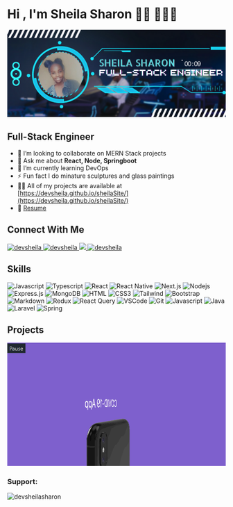 <h1>Hi , I'm Sheila Sharon 👋🏾 👩🏾‍💻</h1>

<img src="./Banner.png" alt="devsheila" />

## Full-Stack Engineer
- 👯 I’m looking to collaborate on MERN Stack projects
- 💬 Ask me about **React, Node, Springboot**
- 🌱 I’m currently learning DevOps
- ⚡ Fun fact I do minature sculptures and glass paintings
- 👨‍💻 All of my projects are available at [https://devsheila.github.io/sheilaSite/](https://devsheila.github.io/sheilaSite/)
- 📄 [Resume](https://drive.google.com/file/d/1gyUDHu3gI_cWaxU6TmGkp8w6V_iOQfSv/view?usp=drive_link)


## Connect With Me
<p >
 <a href="mailto:sheilasharon10@gmal.com](mailto:sheilasharon10@gmal.com" target="_blank">
  <img src="https://img.shields.io/badge/Gmail-D14836?style=for-the-badge&logo=gmail&logoColor=white" alt="devsheila" />
 </a>
 <a href="https://www.linkedin.com/in/devsheilasharon/" target="_blank">
  <img src="https://img.shields.io/badge/LinkedIn-0077B5?style=for-the-badge&logo=linkedin&logoColor=white" alt="devsheila"/>
 </a>
 <a href="https://twitter.com/DevSheilaSharon" target="_blank">
  <img src="https://img.shields.io/badge/Twitter-1DA1F2?style=for-the-badge&logo=twitter&logoColor=white" />
 </a>
 <a href="https://devsheila.github.io/sheilaSite/" target="_blank">
  <img src="https://img.shields.io/badge/Website-DC143C?style=for-the-badge&logo=medium&logoColor=white" alt="devsheila" />
 </a>

</p>


## Skills

![Javascript](https://img.shields.io/badge/Javascript-F0DB4F?style=for-the-badge&labelColor=black&logo=javascript&logoColor=F0DB4F)
![Typescript](https://img.shields.io/badge/Typescript-007acc?style=for-the-badge&labelColor=black&logo=typescript&logoColor=007acc)
![React](https://img.shields.io/badge/-React-61DBFB?style=for-the-badge&labelColor=black&logo=react&logoColor=61DBFB)
![React Native](https://img.shields.io/badge/React_Native-20232A?style=for-the-badge&logo=react&logoColor=61DAFB)
![Next.js](https://img.shields.io/badge/next.js-000000?style=for-the-badge&logo=nextdotjs&logoColor=white)
![Nodejs](https://img.shields.io/badge/Nodejs-3C873A?style=for-the-badge&labelColor=black&logo=node.js&logoColor=3C873A)
![Express.js](https://img.shields.io/badge/Express.js-000000?style=for-the-badge&logo=express&logoColor=white)
![MongoDB](https://img.shields.io/badge/MongoDB-4EA94B?style=for-the-badge&logo=mongodb&logoColor=white)
![HTML](https://img.shields.io/badge/HTML5-E34F26?style=for-the-badge&logo=html5&logoColor=white)
![CSS3](https://img.shields.io/badge/CSS3-1572B6?style=for-the-badge&logo=css3&logoColor=white)
![Tailwind](https://img.shields.io/badge/Tailwind_CSS-092749?style=for-the-badge&logo=tailwindcss&logoColor=06B6D4&labelColor=000000)
![Bootstrap](https://img.shields.io/badge/Bootstrap-563D7C?style=for-the-badge&logo=bootstrap&logoColor=white)
![Markdown](https://img.shields.io/badge/Markdown-000000?style=for-the-badge&logo=markdown&logoColor=white)
![Redux](https://img.shields.io/badge/Redux-593D88?style=for-the-badge&logo=redux&logoColor=white)
![React Query](https://img.shields.io/badge/-React_Query-FF4154?style=for-the-badge&logo=react%20query&logoColor=white)
![VSCode](https://img.shields.io/badge/Visual_Studio-0078d7?style=for-the-badge&logo=visual%20studio&logoColor=white)
![Git](https://img.shields.io/badge/Git-F05032?style=for-the-badge&logo=git&logoColor=white)
![Javascript](https://img.shields.io/badge/Figma-F24E1E?style=for-the-badge&labelColor=black&logo=figma&logoColor=white)
![Java](https://img.shields.io/badge/Java-ED8B00?style=for-the-badge&logo=openjdk&logoColor=white)
![Laravel](https://img.shields.io/badge/Laravel-FF2D20?style=for-the-badge&logo=laravel&logoColor=white)
![Spring](https://img.shields.io/badge/Spring-6DB33F?style=for-the-badge&logo=spring&logoColor=white)
<br/>

## Projects 
<img src="./covid19.gif" width="512" >

<h3 align="left">Support:</h3>
<p><a href="https://www.buymeacoffee.com/devsheilasharon"> <img align="left" src="https://cdn.buymeacoffee.com/buttons/v2/default-yellow.png" height="50" width="210" alt="devsheilasharon" /></a></p><br><br>
<br/>
